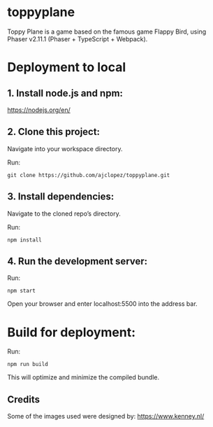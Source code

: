 # toppyplane
Toppy Plane is a game based on the famous game Flappy Bird, using Phaser v2.11.1 (Phaser + TypeScript + Webpack).

# Deployment to local

## 1. Install node.js and npm:

https://nodejs.org/en/

## 2. Clone this project:

Navigate into your workspace directory.

Run:

```git clone https://github.com/ajclopez/toppyplane.git```

## 3. Install dependencies:

Navigate to the cloned repo’s directory.

Run:

```npm install``` 

## 4. Run the development server:

Run:

```npm start```

Open your browser and enter localhost:5500 into the address bar.

# Build for deployment:

Run:

```npm run build```

This will optimize and minimize the compiled bundle.

## Credits

Some of the images used were designed by: <a href="https://www.kenney.nl/" target="_blank" title="Kenney">https://www.kenney.nl/</a>
